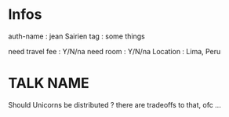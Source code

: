 # Infos

auth-name       : jean Sairien
tag             : some things

need travel fee : Y/N/na
need room       : Y/N/na
Location        : Lima, Peru

# TALK NAME

Should Unicorns be distributed ? there are tradeoffs to that, ofc ...
